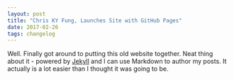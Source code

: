 ```yaml
---
layout: post
title: "Chris KY Fung, Launches Site with GitHub Pages"
date: 2017-02-26
tags: changelog
---
```


Well. Finally got around to putting this old website together. Neat thing about it - powered by [Jekyll](http://jekyllrb.com) and I can use Markdown to author my posts. It actually is a lot easier than I thought it was going to be.